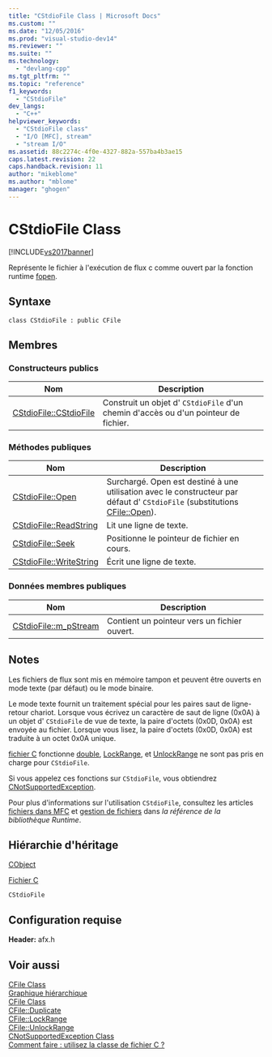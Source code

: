 ```yaml
---
title: "CStdioFile Class | Microsoft Docs"
ms.custom: ""
ms.date: "12/05/2016"
ms.prod: "visual-studio-dev14"
ms.reviewer: ""
ms.suite: ""
ms.technology: 
  - "devlang-cpp"
ms.tgt_pltfrm: ""
ms.topic: "reference"
f1_keywords: 
  - "CStdioFile"
dev_langs: 
  - "C++"
helpviewer_keywords: 
  - "CStdioFile class"
  - "I/O [MFC], stream"
  - "stream I/O"
ms.assetid: 88c2274c-4f0e-4327-882a-557ba4b3ae15
caps.latest.revision: 22
caps.handback.revision: 11
author: "mikeblome"
ms.author: "mblome"
manager: "ghogen"
---
```

# CStdioFile Class
[!INCLUDE[vs2017banner](../../assembler/inline/includes/vs2017banner.md)]

Représente le fichier à l'exécution de flux c comme ouvert par la fonction runtime [fopen](../../c-runtime-library/reference/fopen-wfopen.md).  
  
## Syntaxe  
  
```  
class CStdioFile : public CFile  
```  
  
## Membres  
  
### Constructeurs publics  
  
|Nom|Description|  
|---------|-----------------|  
|[CStdioFile::CStdioFile](../Topic/CStdioFile::CStdioFile.md)|Construit un objet d' `CStdioFile` d'un chemin d'accès ou d'un pointeur de fichier.|  
  
### Méthodes publiques  
  
|Nom|Description|  
|---------|-----------------|  
|[CStdioFile::Open](../Topic/CStdioFile::Open.md)|Surchargé.  Open est destiné à une utilisation avec le constructeur par défaut d' `CStdioFile` \(substitutions [CFile::Open](../Topic/CFile::Open.md)\).|  
|[CStdioFile::ReadString](../Topic/CStdioFile::ReadString.md)|Lit une ligne de texte.|  
|[CStdioFile::Seek](../Topic/CStdioFile::Seek.md)|Positionne le pointeur de fichier en cours.|  
|[CStdioFile::WriteString](../Topic/CStdioFile::WriteString.md)|Écrit une ligne de texte.|  
  
### Données membres publiques  
  
|Nom|Description|  
|---------|-----------------|  
|[CStdioFile::m\_pStream](../Topic/CStdioFile::m_pStream.md)|Contient un pointeur vers un fichier ouvert.|  
  
## Notes  
 Les fichiers de flux sont mis en mémoire tampon et peuvent être ouverts en mode texte \(par défaut\) ou le mode binaire.  
  
 Le mode texte fournit un traitement spécial pour les paires saut de ligne\-retour chariot.  Lorsque vous écrivez un caractère de saut de ligne \(0x0A\) à un objet d' `CStdioFile` de vue de texte, la paire d'octets \(0x0D, 0x0A\) est envoyée au fichier.  Lorsque vous lisez, la paire d'octets \(0x0D, 0x0A\) est traduite à un octet 0x0A unique.  
  
 [fichier C](../../mfc/reference/cfile-class.md) fonctionne [double](../Topic/CFile::Duplicate.md), [LockRange](../Topic/CFile::LockRange.md), et [UnlockRange](../Topic/CFile::UnlockRange.md) ne sont pas pris en charge pour `CStdioFile`.  
  
 Si vous appelez ces fonctions sur `CStdioFile`, vous obtiendrez [CNotSupportedException](../../mfc/reference/cnotsupportedexception-class.md).  
  
 Pour plus d'informations sur l'utilisation `CStdioFile`, consultez les articles [fichiers dans MFC](../../mfc/files-in-mfc.md) et [gestion de fichiers](../../c-runtime-library/file-handling.md) dans *la référence de la bibliothèque Runtime*.  
  
## Hiérarchie d'héritage  
 [CObject](../../mfc/reference/cobject-class.md)  
  
 [Fichier C](../../mfc/reference/cfile-class.md)  
  
 `CStdioFile`  
  
## Configuration requise  
 **Header:** afx.h  
  
## Voir aussi  
 [CFile Class](../../mfc/reference/cfile-class.md)   
 [Graphique hiérarchique](../../mfc/hierarchy-chart.md)   
 [CFile Class](../../mfc/reference/cfile-class.md)   
 [CFile::Duplicate](../Topic/CFile::Duplicate.md)   
 [CFile::LockRange](../Topic/CFile::LockRange.md)   
 [CFile::UnlockRange](../Topic/CFile::UnlockRange.md)   
 [CNotSupportedException Class](../../mfc/reference/cnotsupportedexception-class.md)   
 [Comment faire : utilisez la classe de fichier C ?](http://go.microsoft.com/fwlink/?LinkId=128046)